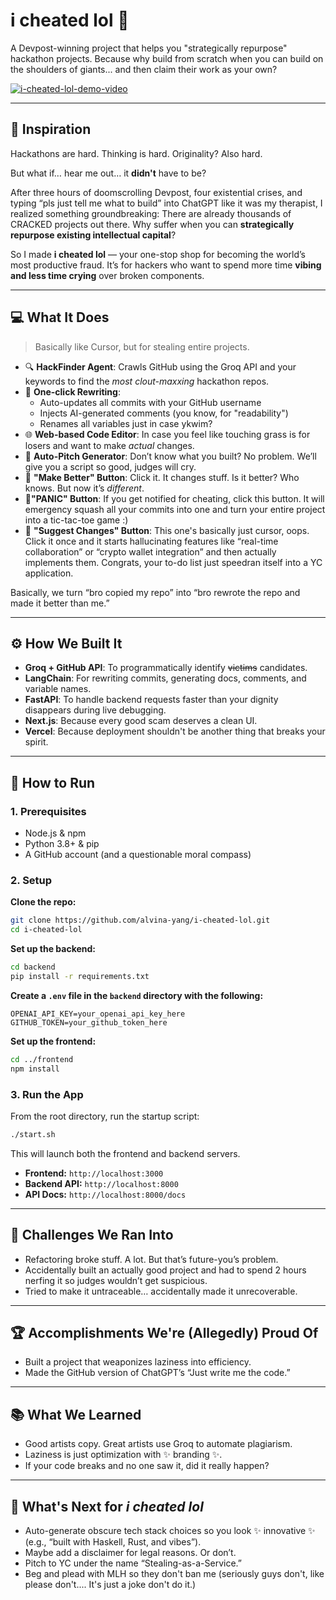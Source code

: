 # i cheated lol 🤣

A Devpost-winning project that helps you "strategically repurpose" hackathon projects. Because why build from scratch when you can build on the shoulders of giants... and then claim their work as your own?

[![i-cheated-lol-demo-video](https://img.youtube.com/vi/dQw4w9WgXcQ/0.jpg)](https://www.youtube.com/watch?v=dQw4w9WgXcQ "i cheated lol - Demo Video")

---

## 🧠 Inspiration

Hackathons are hard. Thinking is hard. Originality? Also hard.

But what if… hear me out… it **didn't** have to be?

After three hours of doomscrolling Devpost, four existential crises, and typing “pls just tell me what to build” into ChatGPT like it was my therapist, I realized something groundbreaking:
There are already thousands of CRACKED projects out there. Why suffer when you can **strategically repurpose existing intellectual capital**?

So I made **i cheated lol** — your one-stop shop for becoming the world’s most productive fraud. It’s for hackers who want to spend more time **vibing and less time crying** over broken components.

---

## 💻 What It Does

> Basically like Cursor, but for stealing entire projects.

*   🔍 **HackFinder Agent**: Crawls GitHub using the Groq API and your keywords to find the *most clout-maxxing* hackathon repos.
*   🔧 **One-click Rewriting**:
    *   Auto-updates all commits with your GitHub username
    *   Injects AI-generated comments (you know, for "readability")
    *   Renames all variables just in case ykwim?
*   🌐 **Web-based Code Editor**: In case you feel like touching grass is for losers and want to make *actual* changes.
*   📜 **Auto-Pitch Generator**: Don’t know what you built? No problem. We’ll give you a script so good, judges will cry.
*   🤖 **"Make Better" Button**: Click it. It changes stuff. Is it better? Who knows. But now it’s *different*.
*   🚨**"PANIC" Button**: If you get notified for cheating, click this button. It will emergency squash all your commits into one and turn your entire project into a tic-tac-toe game :)
*   🧠 **"Suggest Changes" Button**: This one's basically just cursor, oops. Click it once and it starts hallucinating features like “real-time collaboration” or “crypto wallet integration” and then actually implements them. Congrats, your to-do list just speedran itself into a YC application.

Basically, we turn “bro copied my repo” into “bro rewrote the repo and made it better than me.”

---

## ⚙️ How We Built It

*   **Groq + GitHub API**: To programmatically identify ~~victims~~ candidates.
*   **LangChain**: For rewriting commits, generating docs, comments, and variable names.
*   **FastAPI**: To handle backend requests faster than your dignity disappears during live debugging.
*   **Next.js**: Because every good scam deserves a clean UI.
*   **Vercel**: Because deployment shouldn't be another thing that breaks your spirit.

---

## 🚀 How to Run

### 1. **Prerequisites**

*   Node.js & npm
*   Python 3.8+ & pip
*   A GitHub account (and a questionable moral compass)

### 2. **Setup**

**Clone the repo:**

```bash
git clone https://github.com/alvina-yang/i-cheated-lol.git
cd i-cheated-lol
```

**Set up the backend:**

```bash
cd backend
pip install -r requirements.txt
```

**Create a `.env` file in the `backend` directory with the following:**

```env
OPENAI_API_KEY=your_openai_api_key_here
GITHUB_TOKEN=your_github_token_here
```

**Set up the frontend:**

```bash
cd ../frontend
npm install
```

### 3. **Run the App**

From the root directory, run the startup script:

```bash
./start.sh
```

This will launch both the frontend and backend servers.

*   **Frontend:** `http://localhost:3000`
*   **Backend API:** `http://localhost:8000`
*   **API Docs:** `http://localhost:8000/docs`

---

## 🧩 Challenges We Ran Into

*   Refactoring broke stuff. A lot. But that’s future-you’s problem.
*   Accidentally built an actually good project and had to spend 2 hours nerfing it so judges wouldn’t get suspicious.
*   Tried to make it untraceable… accidentally made it unrecoverable.

---

## 🏆 Accomplishments We're (Allegedly) Proud Of

*   Built a project that weaponizes laziness into efficiency.
*   Made the GitHub version of ChatGPT’s “Just write me the code.”

---

## 📚 What We Learned

*   Good artists copy. Great artists use Groq to automate plagiarism.
*   Laziness is just optimization with ✨ branding ✨.
*   If your code breaks and no one saw it, did it really happen?

---

## 🔮 What's Next for *i cheated lol*

*   Auto-generate obscure tech stack choices so you look ✨ innovative ✨ (e.g., “built with Haskell, Rust, and vibes”).
*   Maybe add a disclaimer for legal reasons. Or don’t.
*   Pitch to YC under the name “Stealing-as-a-Service.”
*   Beg and plead with MLH so they don't ban me (seriously guys don't, like please don't.... It's just a joke don't do it.)
